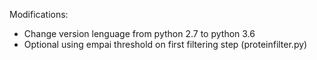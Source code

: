 Modifications:

- Change version lenguage from python 2.7 to python 3.6
- Optional using empai threshold on first filtering step (proteinfilter.py) 
